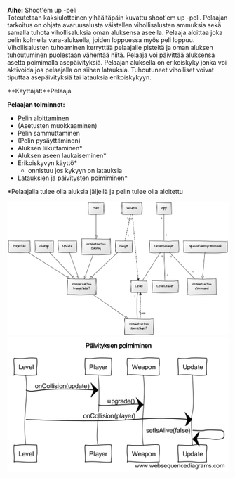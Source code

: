 **Aihe:** Shoot'em up -peli  <br />
Toteutetaan kaksiulotteinen  ylhäältäpäin kuvattu shoot'em up -peli. Pelaajan tarkoitus on ohjata avaruusalusta väistellen vihollisalusten ammuksia sekä samalla tuhota vihollisaluksia oman aluksensa aseella. Pelaaja aloittaa joka pelin kolmella vara-aluksella, joiden loppuessa myös peli loppuu. Vihollisalusten tuhoaminen kerryttää pelaajalle pisteitä ja oman aluksen tuhoutuminen puolestaan vähentää niitä. Pelaaja voi päivittää aluksensa asetta poimimalla asepäivityksiä. Pelaajan aluksella on erikoiskyky jonka voi aktivoida jos pelaajalla on siihen latauksia. Tuhoutuneet  viholliset voivat tiputtaa asepäivityksiä tai latauksia erikoiskykyyn.

**Käyttäjät:**Pelaaja

**Pelaajan toiminnot:**
  * Pelin aloittaminen
  * (Asetusten muokkaaminen)
  * Pelin sammuttaminen
  * (Pelin pysäyttäminen)
  * Aluksen liikuttaminen*
  * Aluksen aseen laukaiseminen*
  * Erikoiskyvyn käyttö*
    * onnistuu jos kykyyn on latauksia
  * Latauksien ja päivitysten poimiminen*
  
*Pelaajalla tulee olla aluksia jäljellä ja pelin tulee olla aloitettu


![Määrittelyvaiheen luokkakaavio](/dokumentointi/luokkakaavio.png)
![Poimiminen](/dokumentointi/poimiminen.png)
